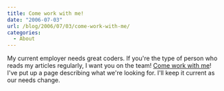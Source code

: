 ```yaml
---
title: Come work with me!
date: "2006-07-03"
url: /blog/2006/07/03/come-work-with-me/
categories:
  - About
---
```

My current employer needs great coders. If you're the type of person who reads my articles regularly, I want you on the team! [Come work with me][1]! I've put up a page describing what we're looking for. I'll keep it current as our needs change.

 [1]: http://www.xaprb.com/blog/work-with-me/
